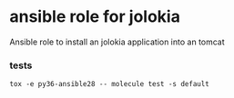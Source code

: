 # ansible role for jolokia

Ansible role to install an jolokia application into an tomcat

### tests

`tox -e py36-ansible28 -- molecule test -s default`
